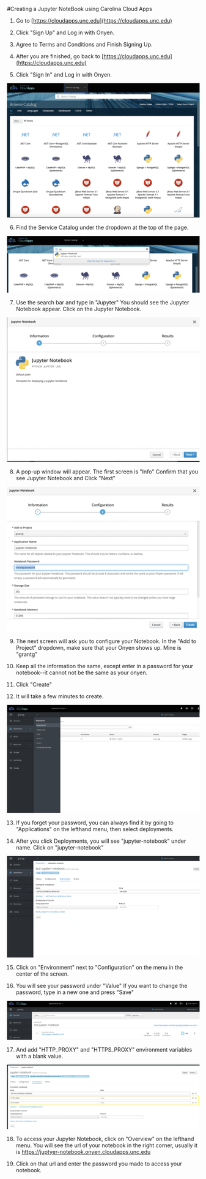 
#Creating a Jupyter NoteBook using Carolina Cloud Apps

1. Go to [https://cloudapps.unc.edu](https://cloudapps.unc.edu)

2. Click "Sign Up" and Log in with Onyen.

3. Agree to Terms and Conditions and Finish Signing Up.

4. After you are finished, go back to [https://cloudapps.unc.edu](https://cloudapps.unc.edu)

5. Click "Sign In" and Log in with Onyen.

![service-catalog](images/service-catalog.png)

6. Find the Service Catalog under the dropdown at the top of the page.

![jupyter](images/jupyter.png)

7. Use the search bar and type in "Jupyter" You should see the Jupyter Notebook appear. Click on the Jupyter Notebook.

![info](images/info.png)

8. A pop-up window will appear. The first screen is "Info" Confirm that you see Jupyter Notebook and Click "Next"

![config](images/config.png)

9. The next screen will ask you to configure your Notebook. In the "Add to Project" dropdown, make sure that your Onyen shows up. Mine is "grantg"

10. Keep all the information the same, except enter in a password for your notebook--it cannot not be the same as your onyen. 

11. Click "Create"

12. It will take a few minutes to create.

![deploy](images/deploy.png)

13. If you forget your password, you can always find it by going to "Applications" on the lefthand menu, then select deployments.

14. After you click Deployments, you will see "jupyter-notebook" under name. Click on "jupyter-notebook"

![password](images/password.png)

15. Click on "Environment" next to "Configuration" on the menu in the center of the screen. 

16. You will see your password under "Value" If you want to change the password, type in a new one and press "Save"

![link](images/link.png)

17. And add "HTTP_PROXY" and "HTTPS_PROXY" environment variables with a blank value.

![link](images/http.png)

18. To access your Jupyter Notebook, click on "Overview" on the lefthand menu. You will see the url of your notebook in the right corner, usually it is https://juptyer-notebook.onyen.cloudapps.unc.edu

19. Click on that url and enter the password you made to access your notebook.
